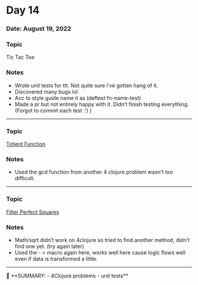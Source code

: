 # Day 14

### Date: August 19, 2022

### Topic

Tic Tac Toe

### Notes

- Wrote unit tests for ttt. Not quite sure i’ve gotten hang of it.
- Discovered many bugs lol
- Acc to style guide name it as (deftest fn-name-test)
- Made a pr but not entirely happy with it. Didn’t finish testing everything. (Forgot to commit each test :’) )
---

### Topic

[Totient Function](https://4clojure.oxal.org/#/problem/75)

### Notes

- Used the gcd function from another 4 clojure problem wasn’t too difficult.

---

### Topic

[Filter Perfect Squares](https://4clojure.oxal.org/#/problem/74)

### Notes

- Math/sqrt didn’t work on 4clojure so tried to find another method, didn’t find one yet. (try again later)
- Used the - > macro again here, works well here cause logic flows well even if data is transformed a little.
---

<aside>
📌 **SUMMARY:
- 4Clojure problems 
- unit tests**

</aside>